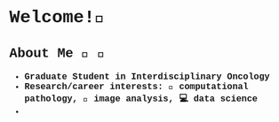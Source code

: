 <!--
**fuminaba/fuminaba** is a ✨ _special_ ✨ repository because its `README.md` (this file) appears on your GitHub profile.

Here are some ideas to get you started:

- 🔭 I’m currently working on ...
- 🌱 I’m currently learning ...
- 👯 I’m looking to collaborate on ...
- 🤔 I’m looking for help with ...
- 💬 Ask me about ...
- 📫 How to reach me: ...
- 😄 Pronouns: ...
- ⚡ Fun fact: ...
-->
<span style='font-family:courier new;font-weight:bold;font-size:16px'>

# Welcome!👋

## About Me :koala: :seedling:  
* Graduate Student in Interdisciplinary Oncology 
* Research/career interests: :space_invader: computational pathology, :microscope: image analysis, :computer: data science  
* 
</span>